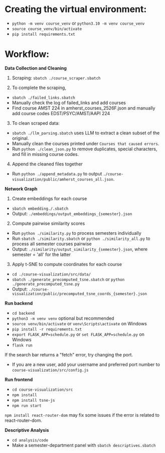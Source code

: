 # Creating the virtual environment:

- `python -m venv course_venv` or `python3.10 -m venv course_venv`
- `source course_venv/bin/activate`
- `pip install requirements.txt`

# Workflow:

**Data Collection and Cleaning**

1. Scraping:
   `sbatch ./course_scraper.sbatch`

2. To complete the scraping,
- `sbatch ./failed_links.sbatch`
- Manually check the log of failed_links and add courses
- Find course AMST 224 in amherst_courses_2526F.json and manually add course codes EDST/PSYC/AMST/AAPI 224

3. To clean scraped data:
- `sbatch ./llm_parsing.sbatch` uses LLM to extract a clean subset of the original.
- Manually clean the courses printed under `Courses that caused errors`.
- Run `python ./clean_json.py` to remove duplicates, special characters, and fill in missing course codes.

4. Append the cleaned files together
- Run `python ./append_metadata.py` to output `./course-visualization/public/amherst_courses_all.json`.

**Network Graph**
1. Create embeddings for each course
- `sbatch embedding./.sbatch`
- Output: `./embeddings/output_embeddings_{semester}.json`

2. Compute pairwise similarity scores
- Run `python ./similarity.py` to process semesters individually
- Run `sbatch ./similarity.sbatch`  or `python ./similarity_all.py` to process all semester courses pairwise
- Output: `./similarity/output_similarity_{semester}.json`, where semester = 'all' for the latter

3. Apply t-SNE to compute coordinates for each course
- `cd ./course-visualization/src/data/`
- `sbatch ./generate_precomputed_tsne.sbatch` or `python ./generate_precomputed_tsne.py`
- Output: `./course-visualization/public/precomputed_tsne_coords_{semester}.json`

**Run backend**
- `cd backend`
- `python3 -m venv venv` optional but recommended
- `source venv/bin/activate` or `venv\Scripts\activate` on Windows
- `pip install -r requirements.txt`
- `export FLASK_APP=schedule.py` or `set FLASK_APP=schedule.py` on Windows
- `flask run`

If the search bar returns a "fetch" error, try changing the port.
- If you are a new user, add your username and preferred port number to `course-visualization/src/config.js`

**Run frontend**
- `cd course-visualization/src`
- `npm install`
- `npm install tsne-js`
- `npm run start`

`npm install react-router-dom` may fix some issues if the error is related to react-router-dom.

**Descriptive Analysis**
- `cd analysis/code`
- Make a semester-department panel with `sbatch descriptives.sbatch`